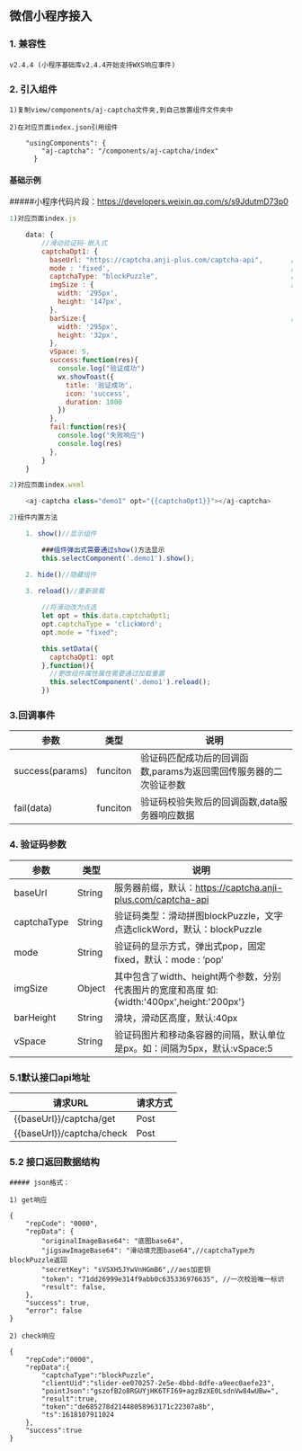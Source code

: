 ## 微信小程序接入
### 1. 兼容性
    v2.4.4 (小程序基础库v2.4.4开始支持WXS响应事件)
### 2. 引入组件
    1)复制view/components/aj-captcha文件夹,到自己放置组件文件夹中

    2)在对应页面index.json引用组件
    
        "usingComponents": {
            "aj-captcha": "/components/aj-captcha/index"
          }

#### 基础示例
#####小程序代码片段：https://developers.weixin.qq.com/s/s9JdutmD73p0
```javascript
1)对应页面index.js

    data: {
        //滑动验证码-嵌入式
        captchaOpt1: {
          baseUrl: "https://captcha.anji-plus.com/captcha-api",       //服务器前缀，默认：https://captcha.anji-plus.com/captcha-api
          mode : 'fixed',                                             //弹出式pop，固定fixed, 默认：pop
          captchaType: "blockPuzzle",                                 //验证码类型：滑块blockPuzzle，点选clickWord，默认：blockPuzzle
          imgSize : {                                                 //底图大小, 默认值：{ width: '310px',height: '155px'}
            width: '295px',
            height: '147px',
          },
          barSize:{                                                   //滑块大小，默认值：{ width: '310px',height: '40px'}
            width: '295px',
            height: '32px',
          },
          vSpace: 5,                                                   //底图和verify-bar-area间距，默认值：5像素
          success:function(res){                                       //成功回调，默认空
            console.log("验证成功")
            wx.showToast({
              title: '验证成功',
              icon: 'success',
              duration: 1000
            })
          },
          fail:function(res){                                          //失败回调，默认空
            console.log("失败响应")
            console.log(res)
          },
        }
    }

2)对应页面index.wxml

    <aj-captcha class="demo1" opt="{{captchaOpt1}}"></aj-captcha>

2)组件内置方法

    1. show()//显示组件

        ###组件弹出式需要通过show()方法显示
        this.selectComponent('.demo1').show();

    2. hide()//隐藏组件

    3. reload()//重新装载
        
        //将滑动改为点选
        let opt = this.data.captchaOpt1;
        opt.captchaType = 'clickWord';
        opt.mode = "fixed";

        this.setData({
          captchaOpt1: opt
        },function(){
          //更改组件属性属性需要通过加载重置
          this.selectComponent('.demo1').reload();
        })
```
### 3.回调事件

|  参数 | 类型 |  说明 |
| ------------ | ------------ | ------------ |
| success(params)  |  funciton | 验证码匹配成功后的回调函数,params为返回需回传服务器的二次验证参数  |
| fail(data)  |  funciton | 验证码校验失败后的回调函数,data服务器响应数据  |

### 4. 验证码参数

|  参数 | 类型 |  说明 |
| ------------ | ------------ | ------------ |
| baseUrl | String | 服务器前缀，默认：https://captcha.anji-plus.com/captcha-api |
| captchaType | String | 验证码类型：滑动拼图blockPuzzle，文字点选clickWord，默认：blockPuzzle  |
| mode  | String | 验证码的显示方式，弹出式pop，固定fixed，默认：mode : ‘pop’  |
| imgSize | Object |  其中包含了width、height两个参数，分别代表图片的宽度和高度 如:{width:'400px',height:'200px'} 
| barHeight | String | 滑块，滑动区高度，默认:40px 
| vSpace  | String | 验证码图片和移动条容器的间隔，默认单位是px。如：间隔为5px，默认:vSpace:5  |

### 5.1默认接口api地址
|  请求URL | 请求方式 |  
| ------------ | ------------ |
| {{baseUrl}}/captcha/get  | Post | 
| {{baseUrl}}/captcha/check  | Post | 

### 5.2 接口返回数据结构
```
##### json格式：

1) get响应

{
    "repCode": "0000",
    "repData": {
        "originalImageBase64": "底图base64",
        "jigsawImageBase64": "滑动填充图base64",//captchaType为blockPuzzle返回
        "secretKey": "sVSXH5JYwVnHGmB6",//aes加密钥
        "token": "71dd26999e314f9abb0c635336976635", //一次校验唯一标识
        "result": false,
    },
    "success": true,
    "error": false
}

2) check响应

{
	"repCode":"0000",
	"repData":{
		"captchaType":"blockPuzzle",
		"clientUid":"slider-ee070257-2e5e-4bbd-8dfe-a9eec0aefe23",
		"pointJson":"gszofB2o8RGUYjHK6TFI69+agzBzXE0LsdnVw84wUBw=",
		"result":true,
		"token":"de685278d21448058963171c22307a8b",
		"ts":1618107911024
	},
	"success":true
}
```